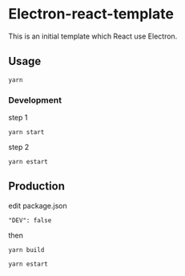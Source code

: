 # Electron-react-template

This is an initial template which React use Electron.

##  Usage

```
yarn
```

### Development

 step 1

```
yarn start
```

step 2

```
yarn estart
```

## Production

edit package.json

```
"DEV": false
```

then

```
yarn build
```

```
yarn estart
```

